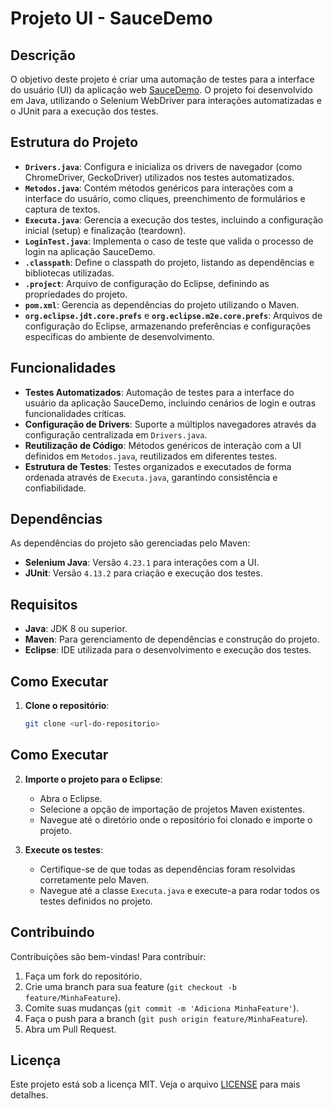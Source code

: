 # Projeto UI - SauceDemo

## Descrição

O objetivo deste projeto é criar uma automação de testes para a interface do usuário (UI) da aplicação web [SauceDemo](https://www.saucedemo.com/). O projeto foi desenvolvido em Java, utilizando o Selenium WebDriver para interações automatizadas e o JUnit para a execução dos testes.

## Estrutura do Projeto

- **`Drivers.java`**: Configura e inicializa os drivers de navegador (como ChromeDriver, GeckoDriver) utilizados nos testes automatizados.
- **`Metodos.java`**: Contém métodos genéricos para interações com a interface do usuário, como cliques, preenchimento de formulários e captura de textos.
- **`Executa.java`**: Gerencia a execução dos testes, incluindo a configuração inicial (setup) e finalização (teardown).
- **`LoginTest.java`**: Implementa o caso de teste que valida o processo de login na aplicação SauceDemo.
- **`.classpath`**: Define o classpath do projeto, listando as dependências e bibliotecas utilizadas.
- **`.project`**: Arquivo de configuração do Eclipse, definindo as propriedades do projeto.
- **`pom.xml`**: Gerencia as dependências do projeto utilizando o Maven.
- **`org.eclipse.jdt.core.prefs`** e **`org.eclipse.m2e.core.prefs`**: Arquivos de configuração do Eclipse, armazenando preferências e configurações específicas do ambiente de desenvolvimento.

## Funcionalidades

- **Testes Automatizados**: Automação de testes para a interface do usuário da aplicação SauceDemo, incluindo cenários de login e outras funcionalidades críticas.
- **Configuração de Drivers**: Suporte a múltiplos navegadores através da configuração centralizada em `Drivers.java`.
- **Reutilização de Código**: Métodos genéricos de interação com a UI definidos em `Metodos.java`, reutilizados em diferentes testes.
- **Estrutura de Testes**: Testes organizados e executados de forma ordenada através de `Executa.java`, garantindo consistência e confiabilidade.

## Dependências

As dependências do projeto são gerenciadas pelo Maven:

- **Selenium Java**: Versão `4.23.1` para interações com a UI.
- **JUnit**: Versão `4.13.2` para criação e execução dos testes.

## Requisitos

- **Java**: JDK 8 ou superior.
- **Maven**: Para gerenciamento de dependências e construção do projeto.
- **Eclipse**: IDE utilizada para o desenvolvimento e execução dos testes.

## Como Executar

1. **Clone o repositório**:
   ```bash
   git clone <url-do-repositorio>

## Como Executar

2. **Importe o projeto para o Eclipse**:
   - Abra o Eclipse.
   - Selecione a opção de importação de projetos Maven existentes.
   - Navegue até o diretório onde o repositório foi clonado e importe o projeto.

3. **Execute os testes**:
   - Certifique-se de que todas as dependências foram resolvidas corretamente pelo Maven.
   - Navegue até a classe `Executa.java` e execute-a para rodar todos os testes definidos no projeto.

## Contribuindo

Contribuições são bem-vindas! Para contribuir:

1. Faça um fork do repositório.
2. Crie uma branch para sua feature (`git checkout -b feature/MinhaFeature`).
3. Comite suas mudanças (`git commit -m 'Adiciona MinhaFeature'`).
4. Faça o push para a branch (`git push origin feature/MinhaFeature`).
5. Abra um Pull Request.

## Licença

Este projeto está sob a licença MIT. Veja o arquivo [LICENSE](LICENSE) para mais detalhes.
